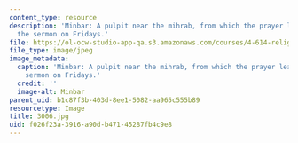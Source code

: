 ```yaml
---
content_type: resource
description: 'Minbar: A pulpit near the mihrab, from which the prayer leader gives
  the sermon on Fridays.'
file: https://ol-ocw-studio-app-qa.s3.amazonaws.com/courses/4-614-religious-architecture-and-islamic-cultures-fall-2002/f026f23a3916a90db47145287fb4c9e8_3006.jpg
file_type: image/jpeg
image_metadata:
  caption: 'Minbar: A pulpit near the mihrab, from which the prayer leader gives the
    sermon on Fridays.'
  credit: ''
  image-alt: Minbar
parent_uid: b1c87f3b-403d-8ee1-5082-aa965c555b89
resourcetype: Image
title: 3006.jpg
uid: f026f23a-3916-a90d-b471-45287fb4c9e8
---
```


